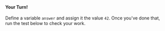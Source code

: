 #### Your Turn!

Define a variable `answer` and assign it the value `42`. Once you've done that, run the test below to check your work.